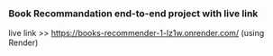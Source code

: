 ### Book Recommandation end-to-end project with live link

live link >> https://books-recommender-1-lz1w.onrender.com/ (using Render)
